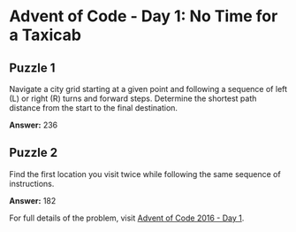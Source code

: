 # Advent of Code - Day 1: No Time for a Taxicab

## Puzzle 1
Navigate a city grid starting at a given point and following a sequence of left (L) or right (R) turns and forward steps. Determine the shortest path distance from the start to the final destination.

**Answer:** 236

## Puzzle 2
Find the first location you visit twice while following the same sequence of instructions.

**Answer:** 182

For full details of the problem, visit [Advent of Code 2016 - Day 1](https://adventofcode.com/2016/day/1).
